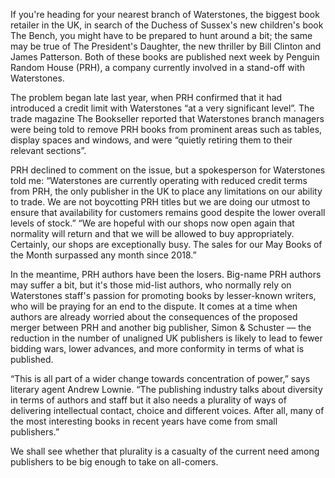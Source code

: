 If you're heading for your nearest branch of Waterstones, the biggest book retailer in the UK, in search of the Duchess of Sussex's new children's book The Bench, you might have to be prepared to hunt around a bit; the same may be true of The President's Daughter, the new thriller by Bill Clinton and James Patterson. Both of these books are published next week by Penguin Random House (PRH), a company currently involved in a stand-off with Waterstones. 

The problem began late last year, when PRH confirmed that it had introduced a credit limit with Waterstones “at a very significant level”. The trade magazine The Bookseller reported that Waterstones branch managers were being told to remove PRH books from prominent areas such as tables, display spaces and windows, and were “quietly retiring them to their relevant sections”. 

PRH declined to comment on the issue, but a spokesperson for Waterstones told me: “Waterstones are currently operating with reduced credit terms from PRH, the only publisher in the UK to place any limitations on our ability to trade. We are not boycotting PRH titles but we are doing our utmost to ensure that availability for customers remains good despite the lower overall levels of stock.” “We are hopeful with our shops now open again that normality will return and that we will be allowed to buy appropriately. Certainly, our shops are exceptionally busy. The sales for our May Books of the Month surpassed any month since 2018.” 

In the meantime, PRH authors have been the losers. Big-name PRH authors may suffer a bit, but it's those mid-list authors, who normally rely on Waterstones staff's passion for promoting books by lesser-known writers, who will be praying for an end to the dispute. It comes at a time when authors are already worried about the consequences of the proposed merger between PRH and another big publisher, Simon & Schuster — the reduction in the number of unaligned UK publishers is likely to lead to fewer bidding wars, lower advances, and more conformity in terms of what is published.

“This is all part of a wider change towards concentration of power,” says literary agent Andrew Lownie. “The publishing industry talks about diversity in terms of authors and staff but it also needs a plurality of ways of delivering intellectual contact, choice and different voices. After all, many of the most interesting books in recent years have come from small publishers.” 

We shall see whether that plurality is a casualty of the current need among publishers to be big enough to take on all-comers.